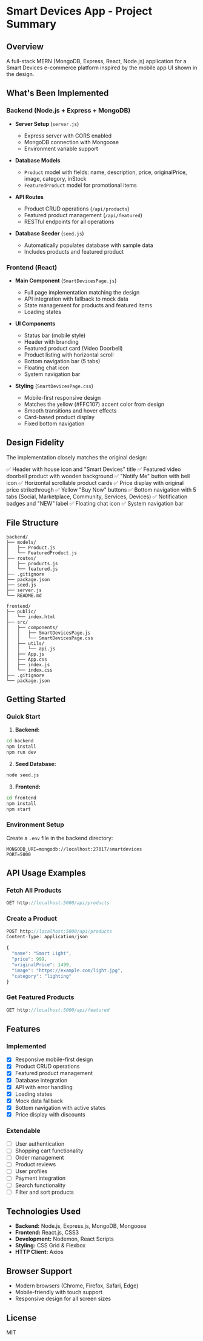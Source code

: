 # Smart Devices App - Project Summary

## Overview
A full-stack MERN (MongoDB, Express, React, Node.js) application for a Smart Devices e-commerce platform inspired by the mobile app UI shown in the design.

## What's Been Implemented

### Backend (Node.js + Express + MongoDB)
- **Server Setup** (`server.js`)
  - Express server with CORS enabled
  - MongoDB connection with Mongoose
  - Environment variable support
  
- **Database Models**
  - `Product` model with fields: name, description, price, originalPrice, image, category, inStock
  - `FeaturedProduct` model for promotional items
  
- **API Routes**
  - Product CRUD operations (`/api/products`)
  - Featured product management (`/api/featured`)
  - RESTful endpoints for all operations

- **Database Seeder** (`seed.js`)
  - Automatically populates database with sample data
  - Includes products and featured product

### Frontend (React)
- **Main Component** (`SmartDevicesPage.js`)
  - Full page implementation matching the design
  - API integration with fallback to mock data
  - State management for products and featured items
  - Loading states
  
- **UI Components**
  - Status bar (mobile style)
  - Header with branding
  - Featured product card (Video Doorbell)
  - Product listing with horizontal scroll
  - Bottom navigation bar (5 tabs)
  - Floating chat icon
  - System navigation bar

- **Styling** (`SmartDevicesPage.css`)
  - Mobile-first responsive design
  - Matches the yellow (#FFC107) accent color from design
  - Smooth transitions and hover effects
  - Card-based product display
  - Fixed bottom navigation

## Design Fidelity

The implementation closely matches the original design:

✅ Header with house icon and "Smart Devices" title
✅ Featured video doorbell product with wooden background
✅ "Notify Me" button with bell icon
✅ Horizontal scrollable product cards
✅ Price display with original price strikethrough
✅ Yellow "Buy Now" buttons
✅ Bottom navigation with 5 tabs (Social, Marketplace, Community, Services, Devices)
✅ Notification badges and "NEW" label
✅ Floating chat icon
✅ System navigation bar

## File Structure

```
backend/
├── models/
│   ├── Product.js
│   └── FeaturedProduct.js
├── routes/
│   ├── products.js
│   └── featured.js
├── .gitignore
├── package.json
├── seed.js
├── server.js
└── README.md

frontend/
├── public/
│   └── index.html
├── src/
│   ├── components/
│   │   ├── SmartDevicesPage.js
│   │   └── SmartDevicesPage.css
│   ├── utils/
│   │   └── api.js
│   ├── App.js
│   ├── App.css
│   ├── index.js
│   └── index.css
├── .gitignore
└── package.json
```

## Getting Started

### Quick Start
1. **Backend:**
```bash
cd backend
npm install
npm run dev
```

2. **Seed Database:**
```bash
node seed.js
```

3. **Frontend:**
```bash
cd frontend
npm install
npm start
```

### Environment Setup
Create a `.env` file in the backend directory:
```
MONGODB_URI=mongodb://localhost:27017/smartdevices
PORT=5000
```

## API Usage Examples

### Fetch All Products
```javascript
GET http://localhost:5000/api/products
```

### Create a Product
```javascript
POST http://localhost:5000/api/products
Content-Type: application/json

{
  "name": "Smart Light",
  "price": 999,
  "originalPrice": 1499,
  "image": "https://example.com/light.jpg",
  "category": "lighting"
}
```

### Get Featured Products
```javascript
GET http://localhost:5000/api/featured
```

## Features

### Implemented
- [x] Responsive mobile-first design
- [x] Product CRUD operations
- [x] Featured product management
- [x] Database integration
- [x] API with error handling
- [x] Loading states
- [x] Mock data fallback
- [x] Bottom navigation with active states
- [x] Price display with discounts

### Extendable
- [ ] User authentication
- [ ] Shopping cart functionality
- [ ] Order management
- [ ] Product reviews
- [ ] User profiles
- [ ] Payment integration
- [ ] Search functionality
- [ ] Filter and sort products

## Technologies Used

- **Backend:** Node.js, Express.js, MongoDB, Mongoose
- **Frontend:** React.js, CSS3
- **Development:** Nodemon, React Scripts
- **Styling:** CSS Grid & Flexbox
- **HTTP Client:** Axios

## Browser Support
- Modern browsers (Chrome, Firefox, Safari, Edge)
- Mobile-friendly with touch support
- Responsive design for all screen sizes

## License
MIT


